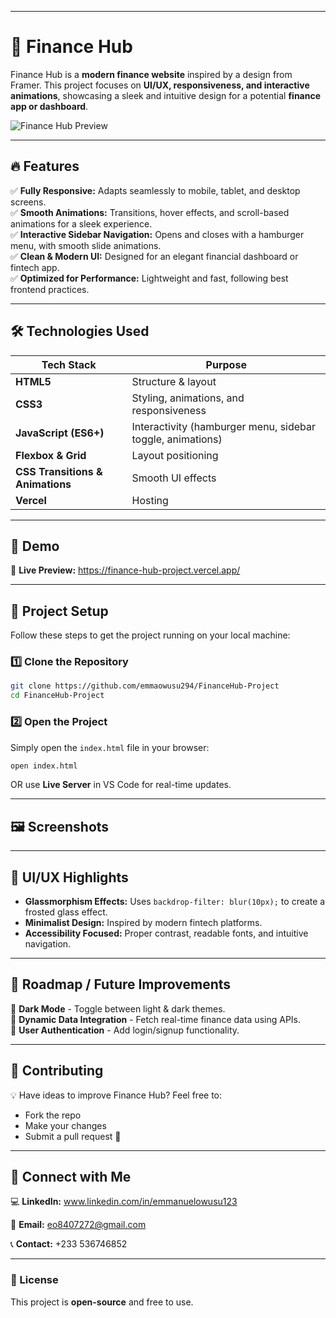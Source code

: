 

---

# 🏦 Finance Hub  

Finance Hub is a **modern finance website** inspired by a design from Framer. This project focuses on **UI/UX, responsiveness, and interactive animations**, showcasing a sleek and intuitive design for a potential **finance app or dashboard**.  

![Finance Hub Preview](/Financehub.avif)  
 

---

## 🔥 Features  

✅ **Fully Responsive:** Adapts seamlessly to mobile, tablet, and desktop screens.  
✅ **Smooth Animations:** Transitions, hover effects, and scroll-based animations for a sleek experience.  
✅ **Interactive Sidebar Navigation:** Opens and closes with a hamburger menu, with smooth slide animations.  
✅ **Clean & Modern UI:** Designed for an elegant financial dashboard or fintech app.  
✅ **Optimized for Performance:** Lightweight and fast, following best frontend practices.  

---

## 🛠️ Technologies Used  

| Tech Stack | Purpose |
|------------|---------|
| **HTML5** | Structure & layout |
| **CSS3** | Styling, animations, and responsiveness |
| **JavaScript (ES6+)** | Interactivity (hamburger menu, sidebar toggle, animations) |
| **Flexbox & Grid** | Layout positioning |
| **CSS Transitions & Animations** | Smooth UI effects |
| **Vercel** | Hosting |

---

## 🎥 Demo  

🚀 **Live Preview:** https://finance-hub-project.vercel.app/


---

## 📂 Project Setup  

Follow these steps to get the project running on your local machine:  

### 1️⃣ Clone the Repository  

```bash
git clone https://github.com/emmaowusu294/FinanceHub-Project
cd FinanceHub-Project
```

### 2️⃣ Open the Project  

Simply open the `index.html` file in your browser:  

```bash
open index.html
```

OR use **Live Server** in VS Code for real-time updates.  

---

## 🖼️ Screenshots  

 

---

## 🎨 UI/UX Highlights  

- **Glassmorphism Effects:** Uses `backdrop-filter: blur(10px);` to create a frosted glass effect.  
- **Minimalist Design:** Inspired by modern fintech platforms.  
- **Accessibility Focused:** Proper contrast, readable fonts, and intuitive navigation.  

---

## 📌 Roadmap / Future Improvements  

🔹 **Dark Mode** - Toggle between light & dark themes.  
🔹 **Dynamic Data Integration** - Fetch real-time finance data using APIs.  
🔹 **User Authentication** - Add login/signup functionality.  

---

## 🤝 Contributing  

💡 Have ideas to improve Finance Hub? Feel free to:  
- Fork the repo  
- Make your changes  
- Submit a pull request 🚀  

---

## 🔗 Connect with Me  

💻 **LinkedIn:** www.linkedin.com/in/emmanuelowusu123

 
📧 **Email:** eo8407272@gmail.com  

📞 **Contact:** +233 536746852

---

### 📜 License  

This project is **open-source** and free to use. 

